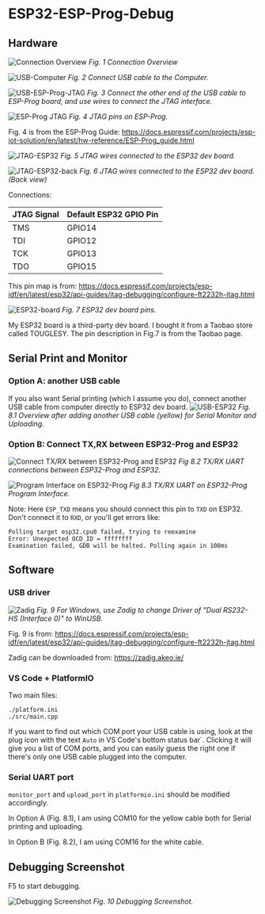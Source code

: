 # ESP32-ESP-Prog-Debug

## Hardware

![Connection Overview](./images/Connection-overview.jpg)
*Fig. 1 Connection Overview*

![USB-Computer](./images/Connection-USB-Computer.jpg)
*Fig. 2 Connect USB cable to the Computer.*

![USB-ESP-Prog-JTAG](./images/Connection-USB-ESP-Prog-JTAG.jpg)
*Fig. 3 Connect the other end of the USB cable to ESP-Prog board, and use wires to connect the JTAG interface.*

![ESP-Prog JTAG](./images/ESP_Prog_JTAG_pins.png)
*Fig. 4 JTAG pins on ESP-Prog.*

Fig. 4 is from the ESP-Prog Guide:
https://docs.espressif.com/projects/esp-iot-solution/en/latest/hw-reference/ESP-Prog_guide.html

![JTAG-ESP32](./images/Connection-JTAG-ESP32.jpg)
*Fig. 5 JTAG wires connected to the ESP32 dev board.*

![JTAG-ESP32-back](./images/Connection-JTAG-ESP32-back.jpg)
*Fig. 6 JTAG wires connected to the ESP32 dev board. (Back view)*

Connections:

| JTAG Signal | Default ESP32 GPIO Pin |
|-------------|---------------|
| TMS         | GPIO14        |
| TDI         | GPIO12        |
| TCK         | GPIO13        |
| TDO         | GPIO15        |

This pin map is from: https://docs.espressif.com/projects/esp-idf/en/latest/esp32/api-guides/jtag-debugging/configure-ft2232h-jtag.html

![ESP32-board](./images/ESP32-board.png)
*Fig. 7 ESP32 dev board pins.*

My ESP32 board is a third-party dev board. I bought it from a Taobao store called TOUGLESY. The pin description in Fig.7 is from the Taobao page.

## Serial Print and Monitor

### Option A: another USB cable

If you also want Serial printing (which I assume you do), connect another USB cable from computer directly to ESP32 dev board.
![USB-ESP32](./images/Connection-Serial-Monitor-USB.jpg)
*Fig. 8.1 Overview after adding another USB cable (yellow) for Serial Monitor and Uploading.*

### Option B: Connect TX,RX between ESP32-Prog and ESP32

![Connect TX/RX between ESP32-Prog and ESP32](./images/Connection-TXRX.jpg)
*Fig 8.2 TX/RX UART connections between ESP32-Prog and ESP32.*

![Program Interface on ESP32-Prog](./images/ESP_Prog_Program.png)
*Fig 8.3 TX/RX UART on ESP32-Prog Program Interface.*

Note: Here `ESP_TXD` means you should connect this pin to `TXD` on ESP32. Don't connect it to `RXD`, or you'll get errors like:

```
Polling target esp32.cpu0 failed, trying to reexamine
Error: Unexpected OCD_ID = ffffffff
Examination failed, GDB will be halted. Polling again in 100ms
```

## Software

### USB driver

![Zadig](./images/jtag-usb-configuration-zadig.jpg)
*Fig. 9 For Windows, use Zadig to change Driver of "Dual RS232-HS (Interface 0)" to WinUSB.*

Fig. 9 is from: https://docs.espressif.com/projects/esp-idf/en/latest/esp32/api-guides/jtag-debugging/configure-ft2232h-jtag.html

Zadig can be downloaded from: https://zadig.akeo.ie/

### VS Code + PlatformIO

Two main files:
```
./platform.ini
./src/main.cpp
```

If you want to find out which COM port your USB cable is using, look at the plug icon with the text `Auto` in VS Code's bottom status bar`. Clicking it will give you a list of COM ports, and you can easily guess the right one if there's only one USB cable plugged into the computer.

### Serial UART port
`monitor_port` and `upload_port` in `platformio.ini` should be modified accordingly.

In Option A (Fig. 8.1), I am using COM10 for the yellow cable both for Serial printing and uploading.

In Option B (Fig. 8.2), I am using COM16 for the white cable.

## Debugging Screenshot

F5 to start debugging.

![Debugging Screenshot](./images/debug.png)
*Fig. 10 Debugging Screenshot.*